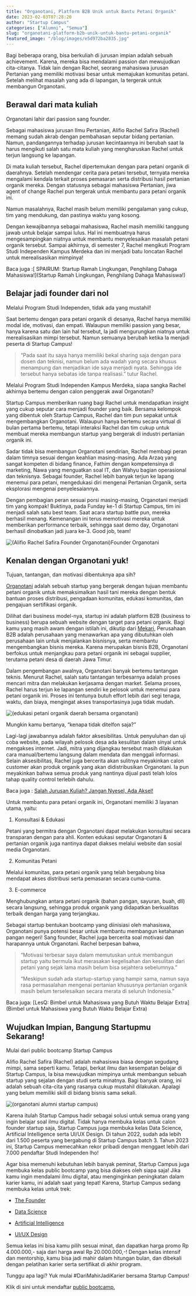 ```yaml
---
title: "Organotani, Platform B2B Unik untuk Bantu Petani Organik"
date: 2023-02-03T07:28:20
author: "Startup Campus"
categories: ["Alumni", "Semua"]
slug: "organotani-platform-b2b-unik-untuk-bantu-petani-organik"
featured_image: "/blog/images/e5d972ba2835.jpg"
---
```


Bagi beberapa orang, bisa berkuliah di jurusan impian adalah sebuah achievement. Karena, mereka bisa mendalami passion dan mewujudkan cita-citanya. Tidak lain dengan Rachel, seorang mahasiswa jurusan Pertanian yang memiliki motivasi besar untuk memajukan komunitas petani. Setelah melihat masalah yang ada di lapangan, Ia tergerak untuk membangun Organotani.

## Berawal dari mata kuliah

Organotani lahir dari passion sang founder.

Sebagai mahasiswa jurusan Ilmu Pertanian, Alifio Rachel Safira (Rachel) memang sudah akrab dengan pembahasan seputar bidang pertanian. Namun, pandangannya terhadap jurusan kecintaannya ini berubah saat Ia harus mengikuti salah satu mata kuliah yang mengharuskan Rachel untuk terjun langsung ke lapangan.

Di mata kuliah tersebut, Rachel dipertemukan dengan para petani organik di daerahnya. Setelah mendengar cerita para petani tersebut, ternyata mereka mengalami kendala terkait proses pemasaran serta distribusi hasil pertanian organik mereka. Dengan statusnya sebagai mahasiswa Pertanian, jiwa agent of change Rachel pun tergerak untuk membantu para petani organik ini.

Namun masalahnya, Rachel masih belum memiliki pengalaman yang cukup, tim yang mendukung, dan pastinya waktu yang kosong.

Dengan kewajibannya sebagai mahasiswa, Rachel masih memiliki tanggung jawab untuk belajar sampai lulus. Hal ini membuatnya harus mengesampingkan niatnya untuk membantu menyelesaikan masalah petani organik tersebut. Sampai akhirnya, di semester 7, Rachel mengikuti Program Studi Independen Kampus Merdeka dan ini menjadi batu loncatan Rachel untuk merealisasikan mimpinya!

Baca juga :[ SPAIRUM: Startup Ramah Lingkungan, Penghilang Dahaga Mahasiswa!](Startup Ramah Lingkungan, Penghilang Dahaga Mahasiswa!)

## Belajar jadi founder dari nol

Melalui Program Studi Independen, tidak ada yang mustahil!

Saat bertemu dengan para petani organik di desanya, Rachel hanya memiliki modal ide, motivasi, dan empati. Walaupun memiliki passion yang besar, hanya karena satu dan lain hal tersebut, Ia jadi mengurungkan niatnya untuk merealisasikan mimpi tersebut. Namun semuanya berubah ketika Ia menjadi peserta di Startup Campus!

> “Pada saat itu saya hanya memiliki bekal sharing saja dengan para dosen dan teknisi, namun belum ada wadah yang secara khusus menampung dan menjadikan ide saya menjadi nyata. Sehingga ide tersebut hanya sebatas ide tanpa realisasi.” tutur Rachel.

Melalui Program Studi Independen Kampus Merdeka, siapa sangka Rachel akhirnya bertemu dengan calon penggerak awal Organotani?

Startup Campus memberikan ruang bagi Rachel untuk mendapatkan insight yang cukup seputar cara menjadi founder yang baik. Bersama kelompok yang dibentuk oleh Startup Campus, Rachel dan tim pun sepakat untuk mengembangkan Organotani. Walaupun hanya bertemu secara virtual di bulan pertama bertemu, tetapi interaksi Rachel dan tim cukup untuk membuat mereka membangun startup yang bergerak di industri pertanian organik ini.

Sadar tidak bisa membangun Organotani sendirian, Rachel membagi peran dalam timnya sesuai dengan keahlian masing-masing. Ada Arzaq yang sangat kompeten di bidang finance, Fathim dengan kompetensinya di marketing, Nawa yang menguatkan soal IT, dan Wahyu bagian operasional dan teknisnya. Sebagai founder, Rachel lebih banyak terjun ke lapang menemui para petani, mengedukasi diri mengenai Pertanian Organik, serta eksplorasi mengenai penyelesaiannya.

Dengan pembagian peran sesuai porsi masing-masing, Organotani menjadi tim yang kompak! Buktinya, pada Funday ke-1 di Startup Campus, tim ini menjadi salah satu best team. Saat acara startup battle pun, mereka berhasil menang. Kemenangan ini terus memotivasi mereka untuk memberikan performance terbaik, sehingga saat demo day, Organotani berhasil dinobatkan jadi juara ke-3. Good job, team!

![(Alifio Rachel Safira Founder Organotani)](/uploads/2023/02/Alifio-Rachel-Safira-Peserta-founder-1024x1024.jpg)Founder Organotani

## Kenalan dengan Organotani yuk!

Tujuan, tantangan, dan motivasi dibentuknya apa sih?

[Organotani](https://www.instagram.com/organotani/) adalah sebuah startup yang bergerak dengan tujuan membantu petani organik untuk memaksimalkan hasil tani mereka dengan bentuk bantuan proses distribusi, pengadaan komunitas, edukasi komunitas, dan pengajuan sertifikasi organik.

Dilihat dari business model-nya, startup ini adalah platform B2B (business to business) berupa sebuah website dengan target para petani organik. Bagi kamu yang masih awam dengan istilah ini, dikutip dari [Mekari](https://mekari.com/blog/apa-itu-b2b/), Perusahaan B2B adalah perusahaan yang menawarkan apa yang dibutuhkan oleh perusahaan lain untuk menjalankan bisnisnya, serta membantu mengembangkan bisnis mereka. Karena merupakan bisnis B2B, Organotani berfokus untuk menjangkau para petani organik ini sebagai supplier, terutama petani desa di daerah Jawa Timur.

Dalam pengembangan awalnya, Organotani banyak bertemu tantangan teknis. Menurut Rachel, salah satu tantangan terbesarnya adalah proses mencari mitra dan melakukan kerjasama dengan market. Selama proses, Rachel harus terjun ke lapangan sendiri ke pelosok untuk menemui para petani organik ini. Proses ini tentunya butuh effort lebih dari segi tenaga, waktu, dan biaya, mengingat akses transportasinya juga tidak mudah.

![(edukasi petani organik daerah bersama organotani)](/uploads/2023/02/edukasi-petani-organik-daerah-bersama-organotani-1024x553.jpg)

Mungkin kamu bertanya, “kenapa tidak ditelfon saja?”

Lagi-lagi jawabannya adalah faktor aksesibilitas. Untuk penyuluhan dan uji coba website, pada wilayah pelosok desa ada kesulitan dalam sinyal untuk mengakses internet. Jadi, mitra yang dijangkau tersebut masih dilakukan cara manual/bertemu langsung dalam mendata dan menggali informasi. Selain aksesibilitas, Rachel juga bercerita akan sulitnya meyakinkan calon customer akan produk organik yang akan didistribusikan Organotani. Ia pun meyakinkan bahwa semua produk yang nantinya dijual pasti telah lolos tahap quality control terlebih dahulu.

Baca juga : [Salah Jurusan Kuliah? Jangan Nyesel, Ada Aksel!](https://startupcampus.id/blog/salah-jurusan-kuliah-jangan-nyesel-ada-aksel/)

Untuk membantu para petani organik ini, Organotani memiliki 3 layanan utama, yaitu:

1. Konsultasi & Edukasi

Petani yang bermitra dengan Organotani dapat melakukan konsultasi secara transparan dengan para ahli. Konten edukasi seputar Organotani & pertanian organik juga nantinya dapat diakses melalui website dan sosial media Organotani.

2. Komunitas Petani

Melalui komunitas, para petani organik yang telah bergabung bisa mendapat akses distribusi serta pemasaran secara cuma-cuma.

3. E-commerce

Menghubungkan antara petani organik (bahan pangan, sayuran, buah, dll) secara langsung, sehingga produk organik yang didapatkan berkualitas terbaik dengan harga yang terjangkau. 

Sebagai startup bentukan bootcamp yang diinisiasi oleh mahasiswa, Organotani punya potensi besar untuk membantu membangun ketahanan pangan negeri! Sang founder, Rachel juga bercerita soal motivasi dan harapannya untuk Organotani. Rachel berpesan bahwa,

> “Motivasi terbesar saya dalam memutuskan untuk membangun startup yaitu bermula ikut merasakan kegelisahan dan kesulitan dari petani yang sejak lama masih belum bisa sejahtera sebelumnya.”
> 
> “Meskipun sudah ada startup-startup yang hampir sama, namun saya rasa permasalahan mengenai pertanian khususnya pertanian organik masih belum terselesaikan secara merata di seluruh Indonesia.”

Baca juga: [LesQ: Bimbel untuk Mahasiswa yang Butuh Waktu Belajar Extra](Bimbel untuk Mahasiswa yang Butuh Waktu Belajar Extra)

## Wujudkan Impian, Bangung Startupmu Sekarang!

Mulai dari public bootcamp Startup Campus

Alifio Rachel Safira (Rachel) adalah mahasiswa biasa dengan segudang mimpi, sama seperti kamu. Tetapi, berkat ilmu dan kesempatan belajar di Startup Campus, Ia bisa mewujudkan mimpinya untuk membangun sebuah startup yang sejalan dengan studi serta minatnya. Bagi banyak orang, ini adalah sebuah cita-cita yang rasanya cukup mustahil dilakukan. Apalagi yang belum memiliki skill di bidang bisnis sama sekali.

![(organotani alumni startup campus)](/uploads/2023/02/organotani-alumni-startup-campus.jpg)

Karena itulah Startup Campus hadir sebagai solusi untuk semua orang yang ingin belajar soal ilmu digital. Tidak hanya membuka kelas untuk calon founder startup saja, Startup Campus juga membuka kelas Data Science, Artificial Intelligence serta UI/UX Design. Di tahun 2022, sudah ada lebih dari 1.500 peserta yang bergabung di Startup Campus batch 3. Tahun 2023 ini, Startup Campus memecahkan rekor pribadi dengan menggaet lebih dari 7.000 pendaftar Studi Independen lho!

Agar bisa memenuhi kebutuhan lebih banyak peminat, Startup Campus juga membuka kelas public bootcamp yang bisa diakses oleh siapa saja! Jika kamu ingin mendalami ilmu digital, atau menginginkan peningkatan dalam karier kamu, ini adalah saat yang tepat! Karena, Startup Campus sedang membuka kelas untuk trek:

- [The Founder](https://startupcampus.id/track/the-founder)

- [Data Science](https://startupcampus.id/track/data-science)

- [Artificial Intelligence](https://startupcampus.id/track/artificial-intelligence)

- [UI/UX Design](https://startupcampus.id/track/uiux-design)

Semua kelas ini bisa kamu pilih sesuai minat, dan dapatkan harga promo Rp 4.000.000,- saja dari harga awal Rp 20.000.000,-! Dengan kelas intensif dan mentorship, kamu bisa jadi mahir dalam hitungan bulan, dan dibekali dengan pelatihan karier serta sertifikat di akhir program. 

Tunggu apa lagi? Yuk mulai #DariMahirJadiKarier bersama Startup Campus!

Klik di sini untuk mendaftar [public bootcamp.](https://startupcampus.id/)